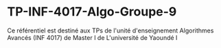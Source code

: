 # TP-INF-4017-Algo-Groupe-9
Ce référentiel est destiné aux TPs de l'unité d'enseignement Algorithmes Avancés (INF 4017) de Master I de L'université de Yaoundé I
